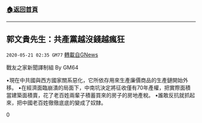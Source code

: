 ###  [:house:返回首頁](https://github.com/ourhimalayas/txt)
---

## 郭文貴先生：共產黨越沒錢越瘋狂
`2020-05-21 02:35 GM77` [轉載自GNews](https://gnews.org/zh-hant/208677/)

戰友之家新聞譯制組
By GM64



•現在中共國與西方國家關系惡化，它所依存用來生產廉價商品的生產鏈開始外移。
•在經濟面臨崩潰的局面下，中南坑決定將征收僅有70年產權，把實際面積當建築面積賣，花了老百姓兩輩子積蓄買來的房子的房地產稅。
•誰敢反抗就抓起來，把中國老百姓徹徹底底的變成了奴隸。

0
